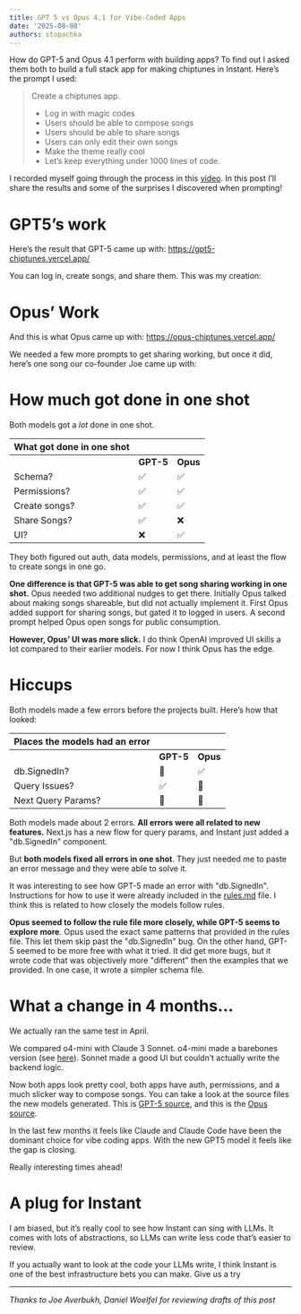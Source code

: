 ```yaml
---
title: GPT 5 vs Opus 4.1 for Vibe-Coded Apps
date: '2025-08-08'
authors: stopachka
---
```


How do GPT-5 and Opus 4.1 perform with building apps? To find out I asked them both to build a full stack app for making chiptunes in Instant. Here’s the prompt I used:

> Create a chiptunes app.
>
> - Log in with magic codes
> - Users should be able to compose songs
> - Users should be able to share songs
> - Users can only edit their own songs
> - Make the theme really cool
> - Let’s keep everything under 1000 lines of code.

I recorded myself going through the process in this <a href="https://youtu.be/yzjC0wcMvxI" target="_blank">video</a>. In this post I’ll share the results and some of the surprises I discovered when prompting!

# GPT5’s work

Here’s the result that GPT-5 came up with: https://gpt5-chiptunes.vercel.app/

You can log in, create songs, and share them. This was my creation:

<demo-iframe uri="https://gpt5-chiptunes.vercel.app/song/3b527d40-abab-43bc-ad82-61ad0f22b12c"></demo-iframe>

# Opus’ Work

And this is what Opus came up with: https://opus-chiptunes.vercel.app/

We needed a few more prompts to get sharing working, but once it did, here’s one song our co-founder Joe came up with:

<demo-iframe uri="https://opus-chiptunes.vercel.app/?song=79a4353d-8886-44a3-b905-b57b7bae27fd"></demo-iframe>

# How much got done in one shot

Both models got a _lot_ done in one shot.

| **What got done in one shot** |           |          |
| ----------------------------- | --------- | -------- |
|                               | **GPT-5** | **Opus** |
| Schema?                       | ✅        | ✅       |
| Permissions?                  | ✅        | ✅       |
| Create songs?                 | ✅        | ✅       |
| Share Songs?                  | ✅        | ❌       |
| UI?                           | ❌        | ✅       |

They both figured out auth, data models, permissions, and at least the flow to create songs in one go.

**One difference is that GPT-5 was able to get song sharing working in one shot.** Opus needed two additional nudges to get there. Initially Opus talked about making songs shareable, but did not actually implement it. First Opus added support for sharing songs, but gated it to logged in users. A second prompt helped Opus open songs for public consumption.

**However, Opus’ UI was more slick.** I do think OpenAI improved UI skills a lot compared to their earlier models. For now I think Opus has the edge.

# Hiccups

Both models made a few errors before the projects built. Here’s how that looked:

| **Places the models had an error** |           |          |
| ---------------------------------- | --------- | -------- |
|                                    | **GPT-5** | **Opus** |
| db.SignedIn?                       | 🐛        | ✅       |
| Query Issues?                      | ✅        | 🐛       |
| Next Query Params?                 | 🐛        | 🐛       |

Both models made about 2 errors. **All errors were all related to new features.** Next.js has a new flow for query params, and Instant just added a "db.SignedIn" component.

But **both models fixed all errors in one shot**. They just needed me to paste an error message and they were able to solve it.

It was interesting to see how GPT-5 made an error with "db.SignedIn". Instructions for how to use it were already included in the <a href="https://www.instantdb.com/mcp-tutorial/cursor-rules.md" target="_blank">rules.md</a> file. I think this is related to how closely the models follow rules.

**Opus seemed to follow the rule file more closely, while GPT-5 seems to explore more**. Opus used the exact same patterns that provided in the rules file. This let them skip past the "db.SignedIn" bug. On the other hand, GPT-5 seemed to be more free with what it tried. It did get more bugs, but it wrote code that was objectively more "different" then the examples that we provided. In one case, it wrote a simpler schema file.

# What a change in 4 months…

We actually ran the same test in April.

We compared o4-mini with Claude 3 Sonnet. o4-mini made a barebones version (see <a href="https://codex-chiptunes.vercel.app/" target="_blank">here</a>). Sonnet made a good UI but couldn’t actually write the backend logic.

Now both apps look pretty cool, both apps have auth, permissions, and a much slicker way to compose songs. You can take a look at the source files the new models generated. This is <a href="https://github.com/stopachka/gpt-5-chiptunes" target="_blank">GPT-5 source</a>, and this is the <a href="https://github.com/stopachka/opus-chiptunes" target="_blank">Opus source</a>.

In the last few months it feels like Claude and Claude Code have been the dominant choice for vibe coding apps. With the new GPT5 model it feels like the gap is closing.

Really interesting times ahead!

# A plug for Instant

I am biased, but it’s really cool to see how Instant can sing with LLMs. It comes with lots of abstractions, so LLMs can write less code that’s easier to review.

If you actually want to look at the code your LLMs write, I think Instant is one of the best infrastructure bets you can make. Give us a try

---

_Thanks to Joe Averbukh, Daniel Woelfel for reviewing drafts of this post_
